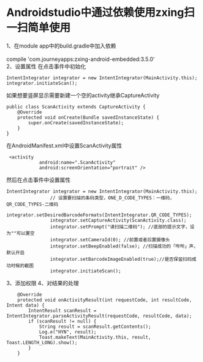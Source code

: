 
Androidstudio中通过依赖使用zxing扫一扫简单使用
====
1、在module app中的build.gradle中加入依赖<br>  
 compile 'com.journeyapps:zxing-android-embedded:3.5.0'<br>
2、设置属性
在点击事件中初始化
```
IntentIntegrator integrator = new IntentIntegrator(MainActivity.this);
integrator.initiateScan();
```
如果想要竖屏显示需要新建一个空的activity继承CaptureActivity
```
public class ScanActivity extends CaptureActivity {
    @Override
    protected void onCreate(Bundle savedInstanceState) {
        super.onCreate(savedInstanceState);
    }
}
```
在AndroidManifest.xml中设置ScanActivity属性
```
 <activity
            android:name=".ScanActivity"
            android:screenOrientation="portrait" />
```
然后在点击事件中设置属性
```
IntentIntegrator integrator = new IntentIntegrator(MainActivity.this);
                // 设置要扫描的条码类型，ONE_D_CODE_TYPES：一维码，QR_CODE_TYPES-二维码
                integrator.setDesiredBarcodeFormats(IntentIntegrator.QR_CODE_TYPES);
                integrator.setCaptureActivity(ScanActivity.class);
                integrator.setPrompt("请扫描二维码"); //底部的提示文字，设为""可以置空
                integrator.setCameraId(0); //前置或者后置摄像头
                integrator.setBeepEnabled(false); //扫描成功的「哔哔」声，默认开启
                integrator.setBarcodeImageEnabled(true);//是否保留扫码成功时候的截图 
                integrator.initiateScan();
```
3、添加权限
<uses-permission android:name="android.permission.CAMERA" />
4、对结果的处理
```
    @Override
    protected void onActivityResult(int requestCode, int resultCode, Intent data) {
        IntentResult scanResult = IntentIntegrator.parseActivityResult(requestCode, resultCode, data);
        if (scanResult != null) {
            String result = scanResult.getContents();
            Log.e("HYN", result);
            Toast.makeText(MainActivity.this, result, Toast.LENGTH_LONG).show();
        }
    }
```
